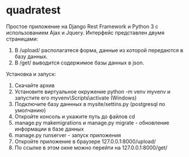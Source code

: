 # quadratest

Простое приложение на Django Rest Framework и Python 3 с использованием Ajax и Jquery. 
Интерфейс представлен двумя страницами:
1. В /upload/ располагатеся форма, данные из которой передаются в базу данных. 
2. В /get/ выводится содержимое базы данных в json. 

Установка и запуск:
1. Скачайте архив 
2. Установите виртуальное окружение python -m venv myvenv и запустите его myvenv\Scripts\activate (Windows)
3. Подключите базу даннных в mysite/settins.py (postgresql по умолчанию)
4. Откройте консоль и укажите путь до файлов cd <path/> 
5. manage.py makemigrations и manage.py migrate - обновление информации в базе данных
6. manage.py runserver - запуск приложения
7. Откройте приложение в браузере 127.0.0.1:8000/upload/
8. По ссылке в этом окне можно перейти на 127.0.0.1:8000/get/
